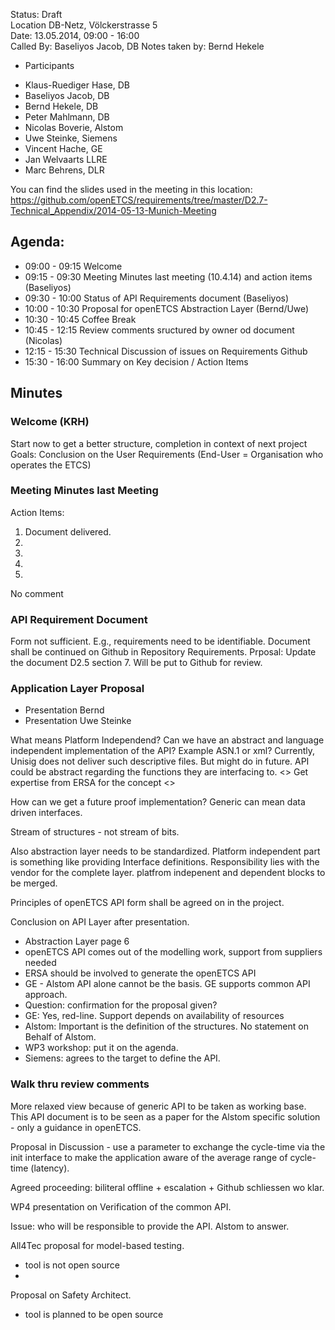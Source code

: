 Status: Draft  
Location DB-Netz, Völckerstrasse 5  
Date: 13.05.2014, 09:00 - 16:00  
Called By: Baseliyos Jacob, DB
Notes taken by: Bernd Hekele

* Participants 
 - Klaus-Ruediger Hase, DB
 - Baseliyos Jacob, DB
 - Bernd Hekele, DB
 - Peter Mahlmann, DB
 - Nicolas Boverie, Alstom
 - Uwe Steinke, Siemens
 - Vincent Hache, GE
 - Jan Welvaarts LLRE
 - Marc Behrens, DLR
 
You can find the slides used in the meeting in this location:
https://github.com/openETCS/requirements/tree/master/D2.7-Technical_Appendix/2014-05-13-Munich-Meeting  

## Agenda:
 * 09:00 - 09:15 Welcome
 * 09:15 - 09:30 Meeting Minutes last meeting (10.4.14) and action items (Baseliyos)
 * 09:30 - 10:00 Status of API Requirements document (Baseliyos)
 * 10:00 - 10:30 Proposal for openETCS Abstraction Layer (Bernd/Uwe)
 * 10:30 - 10:45 Coffee Break
 * 10:45 - 12:15 Review comments sructured by owner od document (Nicolas)
 * 12:15 - 15:30 Technical Discussion of issues on Requirements Github
 * 15:30 - 16:00 Summary on Key decision / Action Items
 
## Minutes
### Welcome (KRH)
Start now to get a better structure, completion in context of next project  
Goals: Conclusion on the User Requirements (End-User = Organisation who operates the ETCS)  


### Meeting Minutes last Meeting
Action Items:
1. Document delivered.
2.  
3. 
4. 
5. 

No comment


### API Requirement Document
Form not sufficient. E.g., requirements need to be identifiable. Document shall be continued on Github in Repository Requirements. Prposal: Update the document D2.5 section 7. 
Will be put to Github for review. 



### Application Layer Proposal
* Presentation Bernd
* Presentation Uwe Steinke

What means Platform Independend?
Can we have an abstract and language independent implementation of the API? Example ASN.1 or xml?
Currently, Unisig does not deliver such descriptive files. But might do in future.
API could be abstract regarding the functions they are interfacing to.
<> Get expertise from ERSA for the concept <>

How can we get a future proof implementation?
Generic can mean data driven interfaces. 

Stream of structures - not stream of bits.

Also abstraction layer needs to be standardized. Platform independent part is something like providing Interface definitions. Responsibility lies with the vendor for the complete layer. platfrom indepenent and dependent blocks to be merged.

Principles of openETCS API form shall be agreed on in the project.

Conclusion on API Layer after presentation.
 - Abstraction Layer  page 6
 - openETCS API comes out of the modelling work, support from suppliers needed
 - ERSA should be involved to generate the openETCS API
 - GE - Alstom API alone cannot be the basis. GE supports common API approach.
 - Question: confirmation for the proposal given?
 - GE: Yes, red-line. Support depends on availability of resources
 - Alstom: Important is the definition of the structures. No statement on Behalf of Alstom. 
 - WP3 workshop: put it on the agenda.
 - Siemens: agrees to the target to define the API.

### Walk thru review comments

More relaxed view because of generic API to be taken as working base. This API document is to be seen as a paper for the Alstom specific solution - only a guidance in openETCS. 

Proposal in Discussion - use a parameter to exchange the cycle-time via the init interface to make the application aware of the average range of cycle-time (latency).

Agreed proceeding: biliteral offline + escalation + Github schliessen wo klar.

WP4 presentation on Verification of the common API.

Issue: who will be responsible to provide the API. Alstom to answer.

All4Tec proposal for model-based testing.

 * tool is not open source
 * 

Proposal on Safety Architect.

 * tool is planned to be open source
 

